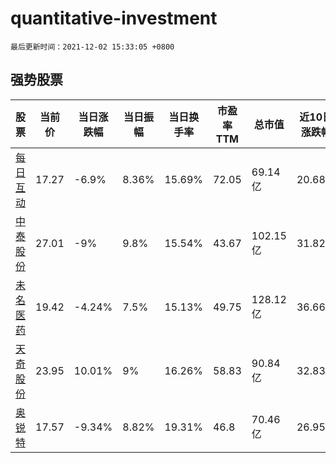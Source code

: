 # quantitative-investment

`最后更新时间：2021-12-02 15:33:05 +0800`

## 强势股票

|股票|当前价|当日涨跌幅|当日振幅|当日换手率|市盈率TTM|总市值|近10日涨跌幅|
|----|----|----|----|----|----|----|----|
|[每日互动](https://xueqiu.com/S/SZ300766)|17.27|-6.9%|8.36%|15.69%|72.05|69.14亿|20.68%|
|[中泰股份](https://xueqiu.com/S/SZ300435)|27.01|-9%|9.8%|15.54%|43.67|102.15亿|31.82%|
|[未名医药](https://xueqiu.com/S/SZ002581)|19.42|-4.24%|7.5%|15.13%|49.75|128.12亿|36.66%|
|[天奇股份](https://xueqiu.com/S/SZ002009)|23.95|10.01%|9%|16.26%|58.83|90.84亿|32.83%|
|[奥锐特](https://xueqiu.com/S/SH605116)|17.57|-9.34%|8.82%|19.31%|46.8|70.46亿|26.95%|
